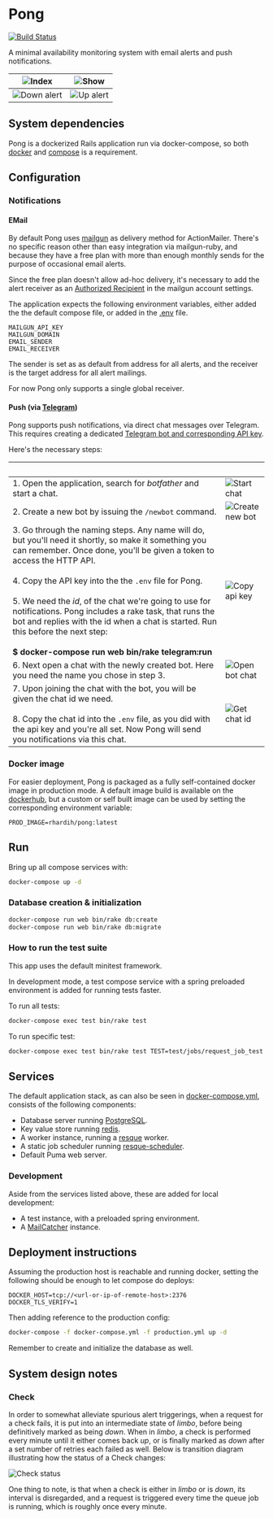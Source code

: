 # Pong

[![Build Status](https://travis-ci.org/rhardih/pong.svg?branch=master)](https://travis-ci.org/rhardih/pong)

A minimal availability monitoring system with email alerts and push notifications.

![Index](https://media.githubusercontent.com/media/rhardih/pong/master/screenshots/index.png)|![Show](https://media.githubusercontent.com/media/rhardih/pong/master/screenshots/show.png)
|:-:|:-:|
![Down alert](https://media.githubusercontent.com/media/rhardih/pong/master/screenshots/email_down.png)|![Up alert](https://media.githubusercontent.com/media/rhardih/pong/master/screenshots/email_up.png)

## System dependencies

Pong is a dockerized Rails application run via docker-compose, so both
[docker](https://www.docker.com/get-started) and
[compose](https://docs.docker.com/compose/install/) is a requirement.

## Configuration

### Notifications

#### EMail

By default Pong uses [mailgun](https://www.mailgun.com/) as delivery method for
ActionMailer. There's no specific reason other than easy integration via
mailgun-ruby, and because they have a free plan with more than enough monthly
sends for the purpose of occasional email alerts.

Since the free plan doesn't allow ad-hoc delivery, it's necessary to add the
alert receiver as an [Authorized
Recipient](https://help.mailgun.com/hc/en-us/articles/217531258-Authorized-Recipients)
in the mailgun account settings.

The application expects the following environment variables, either added the
the default compose file, or added in the
[.env](https://github.com/rhardih/pong/blob/master/.env) file.

```
MAILGUN_API_KEY
MAILGUN_DOMAIN
EMAIL_SENDER
EMAIL_RECEIVER
```

The sender is set as as default from address for all alerts, and the receiver is
the target address for all alert mailings.

For now Pong only supports a single global receiver.

#### Push (via [Telegram](telegram.org))

Pong supports push notifications, via direct chat messages over Telegram. This requires creating a dedicated [Telegram bot and corresponding API key](https://core.telegram.org/#bot-api).

Here's the necessary steps:

|&nbsp;|&nbsp;|
|:--|---|
|1. Open the application, search for *botfather* and start a chat. | ![Start chat](https://media.githubusercontent.com/media/rhardih/pong/master/screenshots/telegram0.png)|
|2. Create a new bot by issuing the `/newbot` command. | ![Create new bot](https://media.githubusercontent.com/media/rhardih/pong/master/screenshots/telegram1.png) |
|3. Go through the naming steps. Any name will do, but you'll need it shortly, so make it something you can remember. Once done, you'll be given a token to access the HTTP API.<br><br>4. Copy the API key into the the `.env` file for Pong.<br><br>5. We need the *id*, of the chat we're going to use for notifications. Pong includes a rake task, that runs the bot and replies with the id when a chat is started. Run this before the next step:<br><br>**$ docker-compose run web bin/rake telegram:run** | ![Copy api key](https://media.githubusercontent.com/media/rhardih/pong/master/screenshots/telegram2.png)|
|6. Next open a chat with the newly created bot. Here you need the name you chose in step 3. | ![Open bot chat](https://media.githubusercontent.com/media/rhardih/pong/master/screenshots/telegram3.png)|
|7. Upon joining the chat with the bot, you will be given the chat id we need.<br><br>8. Copy the chat id into the `.env` file, as you did with the api key and you're all set. Now Pong will send you notifications via this chat. | ![Get chat id](https://media.githubusercontent.com/media/rhardih/pong/master/screenshots/telegram4.png)|

### Docker image

For easier deployment, Pong is packaged as a fully self-contained docker image
in production mode. A default image build is available on the
[dockerhub](https://hub.docker.com/r/rhardih/pong), but a custom or self built
image can be used by setting the corresponding environment variable:

```
PROD_IMAGE=rhardih/pong:latest
```

## Run

Bring up all compose services with:

```bash
docker-compose up -d
```

### Database creation & initialization

```bash
docker-compose run web bin/rake db:create
docker-compose run web bin/rake db:migrate
```

### How to run the test suite

This app uses the default minitest framework.

In development mode, a test compose service with a spring preloaded environment
is added for running tests faster.

To run all tests:

```bash
docker-compose exec test bin/rake test
```

To run specific test:

```bash
docker-compose exec test bin/rake test TEST=test/jobs/request_job_test.rb
```

## Services

The default application stack, as can also be seen in
[docker-compose.yml](https://github.com/rhardih/pong/blob/master/docker-compose.yml),
consists of the following components:

* Database server running [PostgreSQL](https://www.postgresql.org/).
* Key value store running [redis](https://redis.io/).
* A worker instance, running a [resque](https://github.com/resque/resque) worker.
* A static job scheduler running
  [resque-scheduler](https://github.com/resque/resque-scheduler).
* Default Puma web server.

### Development

Aside from the services listed above, these are added for local development:

* A test instance, with a preloaded spring environment.
* A [MailCatcher](https://mailcatcher.me/) instance.

## Deployment instructions

Assuming the production host is reachable and running docker, setting the
following should be enough to let compose do deploys:

```
DOCKER_HOST=tcp://<url-or-ip-of-remote-host>:2376
DOCKER_TLS_VERIFY=1
```

Then adding reference to the production config:

```bash
docker-compose -f docker-compose.yml -f production.yml up -d
```

Remember to create and initialize the database as well.

## System design notes

### Check

In order to somewhat alleviate spurious alert triggerings, when a request for a check fails, it is put into an intermediate state of *limbo*, before being definitively marked as being *down*. When in *limbo*, a check is performed every minute until it either comes back *up*, or is finally marked as *down* after a set number of retries each failed as well. Below is transition diagram illustrating how the status of a Check changes:

![Check status](https://media.githubusercontent.com/media/rhardih/pong/master/diagrams/check-status-transition.png)

One thing to note, is that when a check is either in *limbo* or is *down*, its
interval is disregarded, and a request is triggered every time the queue job is
running, which is roughly once every minute.
